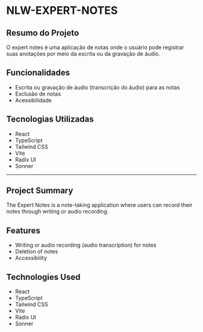 # NLW-EXPERT-NOTES

## Resumo do Projeto

O expert notes é uma aplicação de notas onde o usuário pode registrar suas anotações por meio da escrita ou da gravação de áudio.

## Funcionalidades

- Escrita ou gravação de áudio (transcrição do áudio) para as notas
- Exclusão de notas
- Acessibilidade

## Tecnologias Utilizadas

- React
- TypeScript
- Tailwind CSS
- Vite
- Radix UI
- Sonner

---

## Project Summary

The Expert Notes is a note-taking application where users
can record their notes through writing or audio recording.

## Features

- Writing or audio recording (audio transcription) for notes
- Deletion of notes 
- Accessibility

## Technologies Used

- React
- TypeScript
- Tailwind CSS  
- Vite
- Radix UI
- Sonner
